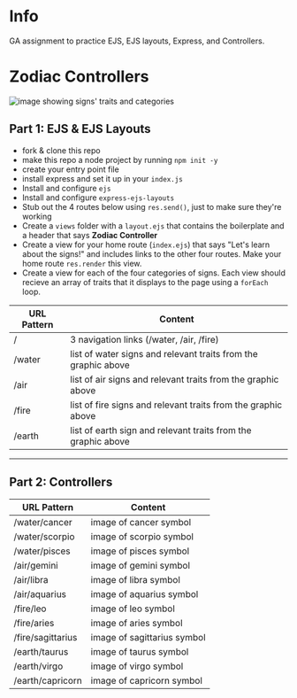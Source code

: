 # Info
GA assignment to practice EJS, EJS layouts, Express, and Controllers.

# Zodiac Controllers

![image showing signs' traits and categories](./zodiac.jpeg)

## Part 1: EJS & EJS Layouts

* fork & clone this repo
* make this repo a node project by running `npm init -y`
* create your entry point file
* install express and set it up in your `index.js`
* Install and configure `ejs`
* Install and configure `express-ejs-layouts`
* Stub out the 4 routes below using `res.send()`, just to make sure they're working
* Create a `views` folder with a `layout.ejs` that contains the boilerplate and a header that says **Zodiac Controller**
* Create a view for your home route (`index.ejs`) that says "Let's learn about the signs!" and includes links to the other four routes. Make your home route `res.render` this view.
* Create a view for each of the four categories of signs. Each view should recieve an array of traits that it displays to the page using a `forEach` loop.


| URL Pattern  | Content |
| ------------- | ------------- |
| /  | 3 navigation links (/water, /air, /fire) |
| /water | list of water signs and relevant traits from the graphic above  |
| /air | list of air signs and relevant traits from the graphic above  |
| /fire | list of fire signs and relevant traits from the graphic above  |
| /earth | list of earth sign and relevant traits from the graphic above  |

---

## Part 2: Controllers

| URL Pattern  | Content |
| ------------- | ------------- |
| /water/cancer | image of cancer symbol  |
| /water/scorpio | image of scorpio symbol  |
| /water/pisces | image of pisces symbol  |
| /air/gemini | image of gemini symbol  |
| /air/libra | image of libra symbol  |
| /air/aquarius | image of aquarius symbol |
| /fire/leo | image of leo symbol  |
| /fire/aries | image of aries symbol  |
| /fire/sagittarius | image of sagittarius symbol |
| /earth/taurus | image of taurus symbol  |
| /earth/virgo | image of virgo symbol  |
| /earth/capricorn | image of capricorn symbol |